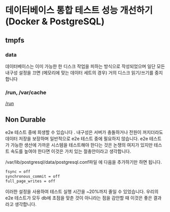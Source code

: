 # 데이터베이스 통합 테스트 성능 개선하기 (Docker & PostgreSQL)

## tmpfs

### data

데이터베이스는 이미 가능한 한 디스크 작업을 피하는 방식으로 작성되었으며 일단 모든 내구성 설정을 끄면 (메모리에 맞는 데이터 세트의 경우) 거의 디스크 읽기/쓰기를 중지합니다

### /run, /var/cache

[/run](https://unix.stackexchange.com/questions/13972/what-is-this-new-run-filesystem)

## Non Durable

e2e 테스트 중에  희생할 수 있습니다 . 내구성은 서버가 충돌하거나 전원이 꺼지더라도 데이터 저장을 보장하며 일반적으로 e2e 테스트 중에 필요하지 않습니다. e2e 테스트가 가능한 생산에 가까운 시스템을 테스트해야 한다는 것은 논쟁의 여지가 있지만 테스트 속도를 높여야 한다면 이것은 가치 있는 절충안이라고 생각합니다.

/var/lib/postgresql/data/postgresql.conf파일 에 다음을 추가하기만 하면 됩니다.

```bash
fsync = off
synchronous_commit = off
full_page_writes = off
```

이러한 설정을 사용하여 테스트 실행 시간을 ~20%까지 줄일 수 있었습니다. 우리의 e2e 테스트가 모두 db에 초점을 맞춘 것이 아니라는 점을 감안할 때 이것은 좋은 결과라고 생각합니다.
